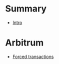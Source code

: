 # Summary

- [Intro](./chapter_1.md)

# Arbitrum

- [Forced transactions](./arbitrum/forced_txs.md)
